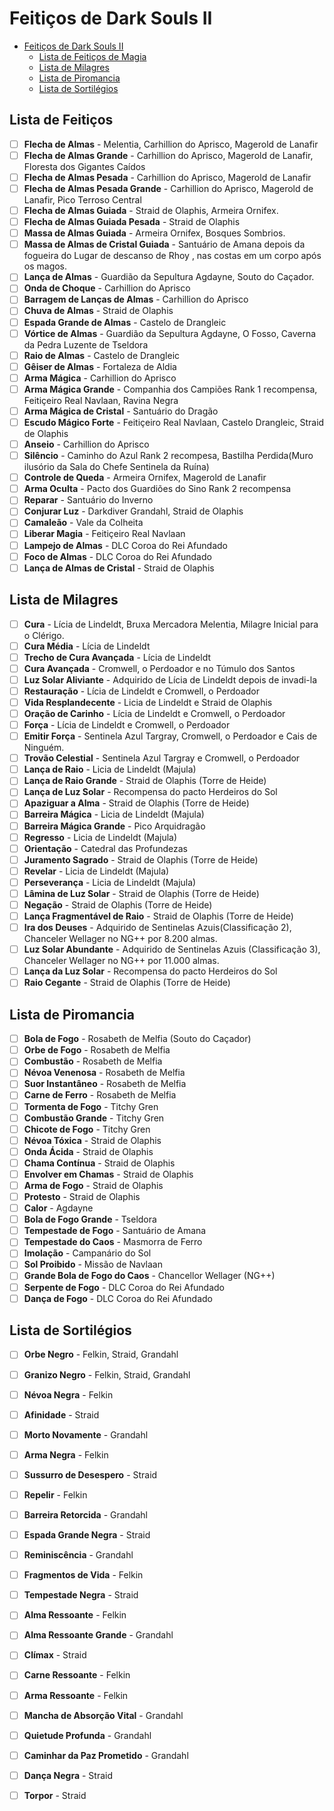 
# Feitiços de Dark Souls II

<!-- TOC -->
- [Feitiços de Dark Souls II](#feitiços-de-dark-souls-ii)
  - [Lista de Feitiços de Magia](#lista-de-feitiços)
  - [Lista de Milagres](#lista-de-milagres)
  - [Lista de Piromancia](#lista-de-piromancia)
  - [Lista de Sortilégios](#lista-de-sortilégios)
<!-- /TOC -->

## Lista de Feitiços

- [ ] **Flecha de Almas** - Melentia, Carhillion do Aprisco, Magerold de Lanafir
- [ ] **Flecha de Almas Grande** - Carhillion do Aprisco, Magerold de Lanafir, Floresta dos Gigantes Caídos
- [ ] **Flecha de Almas Pesada** - Carhillion do Aprisco, Magerold de Lanafir
- [ ] **Flecha de Almas Pesada Grande** - Carhillion do Aprisco, Magerold de Lanafir, Pico Terroso Central
- [ ] **Flecha de Almas Guiada** - Straid de Olaphis, Armeira Ornifex.
- [ ] **Flecha de Almas Guiada Pesada** - Straid de Olaphis
- [ ] **Massa de Almas Guiada** - Armeira Ornifex, Bosques Sombrios.	
- [ ] **Massa de Almas de Cristal Guiada** - Santuário de Amana depois da fogueira do Lugar de descanso de Rhoy , nas costas em um corpo após os magos.
- [ ] **Lança de Almas** - Guardião da Sepultura Agdayne, Souto do Caçador.
- [ ] **Onda de Choque** - Carhillion do Aprisco
- [ ] **Barragem de Lanças de Almas** - Carhillion do Aprisco
- [ ] **Chuva de Almas** - Straid de Olaphis 
- [ ] **Espada Grande de Almas** - Castelo de Drangleic
- [ ] **Vórtice de Almas** - Guardião da Sepultura Agdayne, O Fosso, Caverna da Pedra Luzente de Tseldora
- [ ] **Raio de Almas** - Castelo de Drangleic
- [ ] **Gêiser de Almas** - Fortaleza de Aldia
- [ ] **Arma Mágica** - Carhillion do Aprisco
- [ ] **Arma Mágica Grande** - Companhia dos Campiões Rank 1 recompensa, Feitiçeiro Real Navlaan, Ravina Negra
- [ ] **Arma Mágica de Cristal** - Santuário do Dragão
- [ ] **Escudo Mágico Forte** - Feitiçeiro Real Navlaan, Castelo Drangleic, Straid de Olaphis
- [ ] **Anseio** - Carhillion do Aprisco
- [ ] **Silêncio** - Caminho do  Azul Rank 2 recompesa, Bastilha Perdida(Muro ilusório da Sala do Chefe Sentinela da Ruína)
- [ ] **Controle de Queda** - Armeira Ornifex, Magerold de Lanafir
- [ ] **Arma Oculta** - Pacto dos Guardiões do Sino Rank 2 recompensa
- [ ] **Reparar** - Santuário do Inverno
- [ ] **Conjurar Luz** - Darkdiver Grandahl, Straid de Olaphis
- [ ] **Camaleão** - Vale da Colheita
- [ ] **Liberar Magia** - Feitiçeiro Real Navlaan
- [ ] **Lampejo de Almas** -  DLC Coroa do Rei Afundado
- [ ] **Foco de Almas** -  DLC Coroa do Rei Afundado
- [ ] **Lança de Almas de Cristal** - Straid de Olaphis

## Lista de Milagres

- [ ] **Cura** - Lícia de Lindeldt, Bruxa Mercadora Melentia, Milagre Inicial para o Clérigo.
- [ ] **Cura Média** - Lícia de Lindeldt
- [ ] **Trecho de Cura Avançada** - Lícia de Lindeldt
- [ ] **Cura Avançada** - Cromwell, o Perdoador e no Túmulo dos Santos
- [ ] **Luz Solar Aliviante** - Adquirido de Lícia de Lindeldt depois de invadi-la
- [ ] **Restauração** - Lícia de Lindeldt e Cromwell, o Perdoador
- [ ] **Vida Resplandecente** -  Licia de Lindeldt e Straid de Olaphis
- [ ] **Oração de Carinho** - Lícia de Lindeldt e Cromwell, o Perdoador
- [ ] **Força** - Lícia de Lindeldt e Cromwell, o Perdoador
- [ ] **Emitir Força** - Sentinela Azul Targray, Cromwell, o Perdoador e Cais de Ninguém.
- [ ] **Trovão Celestial** - Sentinela Azul Targray e Cromwell, o Perdoador
- [ ] **Lança de Raio** - Licia de Lindeldt (Majula)
- [ ] **Lança de Raio Grande** - Straid de Olaphis (Torre de Heide)
- [ ] **Lança de Luz Solar** - Recompensa do pacto Herdeiros do Sol
- [ ] **Apaziguar a Alma** - Straid de Olaphis (Torre de Heide)
- [ ] **Barreira Mágica** - Licia de Lindeldt (Majula)
- [ ] **Barreira Mágica Grande** - Pico Arquidragão
- [ ] **Regresso** - Licia de Lindeldt (Majula)
- [ ] **Orientação** - Catedral das Profundezas
- [ ] **Juramento Sagrado** - Straid de Olaphis (Torre de Heide)
- [ ] **Revelar** - Licia de Lindeldt (Majula)
- [ ] **Perseverança** - Licia de Lindeldt (Majula)
- [ ] **Lâmina de Luz Solar** - Straid de Olaphis (Torre de Heide)
- [ ] **Negação** - Straid de Olaphis (Torre de Heide)
- [ ] **Lança Fragmentável de Raio** - Straid de Olaphis (Torre de Heide)
- [ ] **Ira dos Deuses** - Adquirido de Sentinelas Azuis(Classificação 2), Chanceler Wellager no NG++ por 8.200 almas.
- [ ] **Luz Solar Abundante** - Adquirido de Sentinelas Azuis (Classificação 3), Chanceler Wellager no NG++ por 11.000 almas.
- [ ] **Lança da Luz Solar** - Recompensa do pacto Herdeiros do Sol
- [ ] **Raio Cegante** - Straid de Olaphis (Torre de Heide)

## Lista de Piromancia

- [ ] **Bola de Fogo** - Rosabeth de Melfia (Souto do Caçador)
- [ ] **Orbe de Fogo** - Rosabeth de Melfia
- [ ] **Combustão** - Rosabeth de Melfia
- [ ] **Névoa Venenosa** - Rosabeth de Melfia
- [ ] **Suor Instantâneo** - Rosabeth de Melfia
- [ ] **Carne de Ferro** - Rosabeth de Melfia
- [ ] **Tormenta de Fogo** - Titchy Gren
- [ ] **Combustão Grande** - Titchy Gren
- [ ] **Chicote de Fogo** - Titchy Gren
- [ ] **Névoa Tóxica** - Straid de Olaphis
- [ ] **Onda Ácida** - Straid de Olaphis
- [ ] **Chama Contínua** - Straid de Olaphis
- [ ] **Envolver em Chamas** - Straid de Olaphis
- [ ] **Arma de Fogo** - Straid de Olaphis
- [ ] **Protesto** - Straid de Olaphis
- [ ] **Calor** - Agdayne
- [ ] **Bola de Fogo Grande** - Tseldora
- [ ] **Tempestade de Fogo** - Santuário de Amana
- [ ] **Tempestade do Caos** - Masmorra de Ferro
- [ ] **Imolação** - Campanário do Sol
- [ ] **Sol Proibido** - Missão de Navlaan
- [ ] **Grande Bola de Fogo do Caos** - Chancellor Wellager (NG++)
- [ ] **Serpente de Fogo** - DLC Coroa do Rei Afundado
- [ ] **Dança de Fogo** - DLC Coroa do Rei Afundado

## Lista de Sortilégios

- [ ] **Orbe Negro** - Felkin, Straid, Grandahl
- [ ] **Granizo Negro** - Felkin, Straid, Grandahl
- [ ] **Névoa Negra** - Felkin
- [ ] **Afinidade** - Straid
- [ ] **Morto Novamente** - Grandahl
- [ ] **Arma Negra** - Felkin
- [ ] **Sussurro de Desespero** - Straid
- [ ] **Repelir** - Felkin
- [ ] **Barreira Retorcida** - Grandahl
- [ ] **Espada Grande Negra** - Straid
- [ ] **Reminiscência** - Grandahl
- [ ] **Fragmentos de Vida** - Felkin
- [ ] **Tempestade Negra** - Straid
- [ ] **Alma Ressoante** - Felkin
- [ ] **Alma Ressoante Grande** - Grandahl
- [ ] **Clímax** - Straid
- [ ] **Carne Ressoante** - Felkin
- [ ] **Arma Ressoante** - Felkin
- [ ] **Mancha de Absorção Vital** - Grandahl
- [ ] **Quietude Profunda** - Grandahl
- [ ] **Caminhar da Paz Prometido** - Grandahl
- [ ] **Dança Negra** - Straid
- [ ] **Torpor** - Straid


